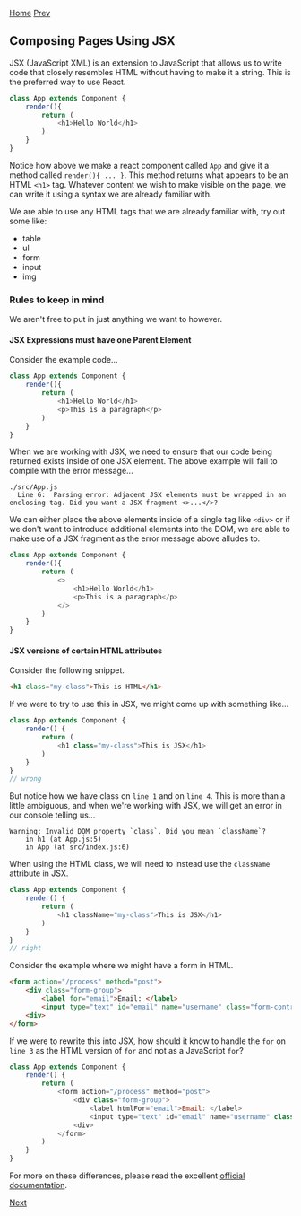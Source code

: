 [Home](https://github.com/wgoode3/react-notes/blob/master/README.md)
[Prev](https://github.com/wgoode3/react-notes/blob/master/create-react-app.md)

## Composing Pages Using JSX

JSX (JavaScript XML) is an extension to JavaScript that allows us to write code that closely resembles HTML without having to make it a string. This is the preferred way to use React.

```javascript
class App extends Component {
    render(){
        return (
            <h1>Hello World</h1>
        )
    }
}
```

Notice how above we make a react component called ```App``` and give it a method called ```render(){ ... }```. This method returns what appears to be an HTML ```<h1>``` tag. Whatever content we wish to make visible on the page, we can write it using a syntax we are already familiar with. 

We are able to use any HTML tags that we are already familiar with, try out some like:

* table
* ul 
* form
* input
* img

### Rules to keep in mind

We aren't free to put in just anything we want to however.

#### JSX Expressions must have one Parent Element

Consider the example code...

```javascript
class App extends Component {
    render(){
        return (
            <h1>Hello World</h1>
            <p>This is a paragraph</p>
        )
    }
}
```

When we are working with JSX, we need to ensure that our code being returned exists inside of one JSX element. The above example will fail to compile with the error message...

```
./src/App.js
  Line 6:  Parsing error: Adjacent JSX elements must be wrapped in an enclosing tag. Did you want a JSX fragment <>...</>?
```

We can either place the above elements inside of a single tag like ```<div>``` or if we don't want to introduce additional elements into the DOM, we are able to make use of a JSX fragment as the error message above alludes to.

```javascript
class App extends Component {
    render(){
        return (
            <>
                <h1>Hello World</h1>
                <p>This is a paragraph</p>
            </>
        )
    }
}
```

#### JSX versions of certain HTML attributes

Consider the following snippet.

```HTML
<h1 class="my-class">This is HTML</h1>
```

If we were to try to use this in JSX, we might come up with something like...

```Javascript
class App extends Component {
    render() {
        return (
            <h1 class="my-class">This is JSX</h1>
        )
    }
}
// wrong
```

But notice how we have class on ```line 1``` and on ```line 4```. This is more than a little ambiguous, and when we're working with JSX, we will get an error in our console telling us...

```
Warning: Invalid DOM property `class`. Did you mean `className`?
    in h1 (at App.js:5)
    in App (at src/index.js:6)
```

When using the HTML class, we will need to instead use the ```className``` attribute in JSX.

```Javascript
class App extends Component {
    render() {
        return (
            <h1 className="my-class">This is JSX</h1>
        )
    }
}
// right
```

Consider the example where we might have a form in HTML.

```HTML
<form action="/process" method="post">
    <div class="form-group">
        <label for="email">Email: </label>
        <input type="text" id="email" name="username" class="form-control" />
    <div>
</form>
```

If we were to rewrite this into JSX, how should it know to handle the ```for``` on ```line 3``` as the HTML version of ```for``` and not as a JavaScript ```for```?

```Javascript
class App extends Component {
    render() {
        return (
            <form action="/process" method="post">
                <div class="form-group">
                    <label htmlFor="email">Email: </label>
                    <input type="text" id="email" name="username" class="form-control" />
                <div>
            </form>
        )
    }
}
```

For more on these differences, please read the excellent [official documentation](https://reactjs.org/docs/dom-elements.html).

[Next](https://github.com/wgoode3/react-notes/blob/master/state-and-events.md)
